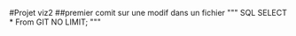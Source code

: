 #Projet viz2
##premier comit sur  une modif dans un fichier
""" SQL
SELECT * From GIT NO LIMIT;
"""
